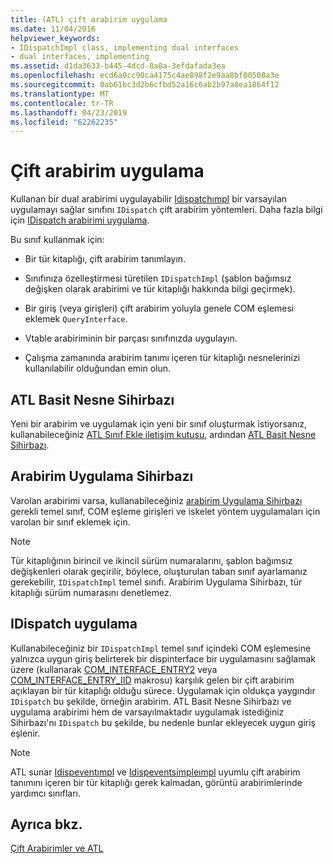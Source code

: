 ```yaml
---
title: (ATL) çift arabirim uygulama
ms.date: 11/04/2016
helpviewer_keywords:
- IDispatchImpl class, implementing dual interfaces
- dual interfaces, implementing
ms.assetid: d1da3633-b445-4dcd-8a0a-3efdafada3ea
ms.openlocfilehash: ecd6a0cc90ca4175c4ae898f2e9aa8bf00508a3e
ms.sourcegitcommit: 0ab61bc3d2b6cfbd52a16c6ab2b97a8ea1864f12
ms.translationtype: MT
ms.contentlocale: tr-TR
ms.lasthandoff: 04/23/2019
ms.locfileid: "62262235"
---
```

# <a name="implementing-a-dual-interface"></a>Çift arabirim uygulama

Kullanan bir dual arabirimi uygulayabilir [Idispatchımpl](../atl/reference/idispatchimpl-class.md) bir varsayılan uygulamayı sağlar sınıfını `IDispatch` çift arabirim yöntemleri. Daha fazla bilgi için [IDispatch arabirimi uygulama](/previous-versions/windows/desktop/automat/implementing-the-idispatch-interface).

Bu sınıf kullanmak için:

- Bir tür kitaplığı, çift arabirim tanımlayın.

- Sınıfınıza özelleştirmesi türetilen `IDispatchImpl` (şablon bağımsız değişken olarak arabirimi ve tür kitaplığı hakkında bilgi geçirmek).

- Bir giriş (veya girişleri) çift arabirim yoluyla genele COM eşlemesi eklemek `QueryInterface`.

- Vtable arabiriminin bir parçası sınıfınızda uygulayın.

- Çalışma zamanında arabirim tanımı içeren tür kitaplığı nesnelerinizi kullanılabilir olduğundan emin olun.

## <a name="atl-simple-object-wizard"></a>ATL Basit Nesne Sihirbazı

Yeni bir arabirim ve uygulamak için yeni bir sınıf oluşturmak istiyorsanız, kullanabileceğiniz [ATL Sınıf Ekle iletişim kutusu](../ide/add-class-dialog-box.md), ardından [ATL Basit Nesne Sihirbazı](../atl/reference/atl-simple-object-wizard.md).

## <a name="implement-interface-wizard"></a>Arabirim Uygulama Sihirbazı

Varolan arabirimi varsa, kullanabileceğiniz [arabirim Uygulama Sihirbazı](../atl/reference/adding-a-new-interface-in-an-atl-project.md) gerekli temel sınıf, COM eşleme girişleri ve iskelet yöntem uygulamaları için varolan bir sınıf eklemek için.

> [!NOTE]
>  Tür kitaplığının birincil ve ikincil sürüm numaralarını, şablon bağımsız değişkenleri olarak geçirilir, böylece, oluşturulan taban sınıf ayarlamanız gerekebilir, `IDispatchImpl` temel sınıfı. Arabirim Uygulama Sihirbazı, tür kitaplığı sürüm numarasını denetlemez.

## <a name="implementing-idispatch"></a>IDispatch uygulama

Kullanabileceğiniz bir `IDispatchImpl` temel sınıf içindeki COM eşlemesine yalnızca uygun giriş belirterek bir dispinterface bir uygulamasını sağlamak üzere (kullanarak [COM_INTERFACE_ENTRY2](reference/com-interface-entry-macros.md#com_interface_entry2) veya [COM_INTERFACE_ENTRY_IID](reference/com-interface-entry-macros.md#com_interface_entry_iid) makrosu) karşılık gelen bir çift arabirim açıklayan bir tür kitaplığı olduğu sürece. Uygulamak için oldukça yaygındır `IDispatch` bu şekilde, örneğin arabirim. ATL Basit Nesne Sihirbazı ve uygulama arabirimi hem de varsayılmaktadır uygulamak istediğiniz Sihirbazı'nı `IDispatch` bu şekilde, bu nedenle bunlar ekleyecek uygun giriş eşlenir.

> [!NOTE]
>  ATL sunar [Idispeventımpl](../atl/reference/idispeventimpl-class.md) ve [Idispeventsimpleımpl](../atl/reference/idispeventsimpleimpl-class.md) uyumlu çift arabirim tanımını içeren bir tür kitaplığı gerek kalmadan, görüntü arabirimlerinde yardımcı sınıfları.

## <a name="see-also"></a>Ayrıca bkz.

[Çift Arabirimler ve ATL](../atl/dual-interfaces-and-atl.md)
